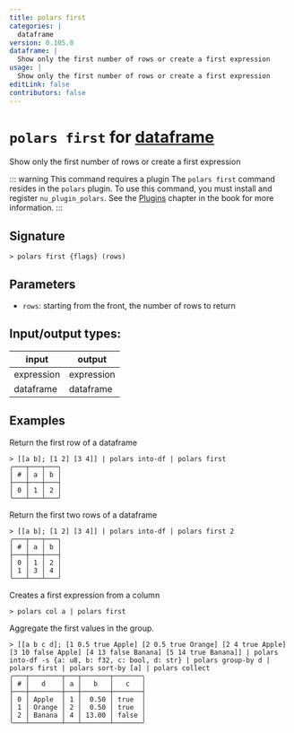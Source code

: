 ```yaml
---
title: polars first
categories: |
  dataframe
version: 0.105.0
dataframe: |
  Show only the first number of rows or create a first expression
usage: |
  Show only the first number of rows or create a first expression
editLink: false
contributors: false
---
```

<!-- This file is automatically generated. Please edit the command in https://github.com/nushell/nushell instead. -->

# `polars first` for [dataframe](/commands/categories/dataframe.md)

<div class='command-title'>Show only the first number of rows or create a first expression</div>

::: warning This command requires a plugin
The `polars first` command resides in the `polars` plugin.
To use this command, you must install and register `nu_plugin_polars`.
See the [Plugins](/book/plugins.html) chapter in the book for more information.
:::


## Signature

```> polars first {flags} (rows)```

## Parameters

 -  `rows`: starting from the front, the number of rows to return


## Input/output types:

| input      | output     |
| ---------- | ---------- |
| expression | expression |
| dataframe  | dataframe  |
## Examples

Return the first row of a dataframe
```nu
> [[a b]; [1 2] [3 4]] | polars into-df | polars first
╭───┬───┬───╮
│ # │ a │ b │
├───┼───┼───┤
│ 0 │ 1 │ 2 │
╰───┴───┴───╯

```

Return the first two rows of a dataframe
```nu
> [[a b]; [1 2] [3 4]] | polars into-df | polars first 2
╭───┬───┬───╮
│ # │ a │ b │
├───┼───┼───┤
│ 0 │ 1 │ 2 │
│ 1 │ 3 │ 4 │
╰───┴───┴───╯

```

Creates a first expression from a column
```nu
> polars col a | polars first

```

Aggregate the first values in the group.
```nu
> [[a b c d]; [1 0.5 true Apple] [2 0.5 true Orange] [2 4 true Apple] [3 10 false Apple] [4 13 false Banana] [5 14 true Banana]] | polars into-df -s {a: u8, b: f32, c: bool, d: str} | polars group-by d | polars first | polars sort-by [a] | polars collect
╭───┬────────┬───┬───────┬───────╮
│ # │   d    │ a │   b   │   c   │
├───┼────────┼───┼───────┼───────┤
│ 0 │ Apple  │ 1 │  0.50 │ true  │
│ 1 │ Orange │ 2 │  0.50 │ true  │
│ 2 │ Banana │ 4 │ 13.00 │ false │
╰───┴────────┴───┴───────┴───────╯

```
